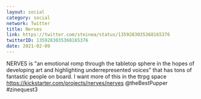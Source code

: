 ```yaml
---
layout: social
category: social
network: Twitter
title: Nerves
link: https://twitter.com/steinea/status/1359283035368165376
twitterID: 1359283035368165376
date: 2021-02-09
---
```


NERVES is "an emotional romp through the tabletop sphere in the hopes of developing art and highlighting underrepresented voices" that has tons of fantastic people on board. I want more of this in the ttrpg space <https://kickstarter.com/projects/nerves/nerves> @theBestPupper #zinequest3
